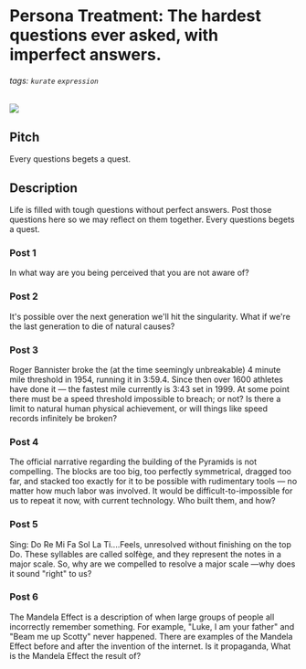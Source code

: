 # Persona Treatment: The hardest questions ever asked, with imperfect answers.
###### tags: `kurate` `expression`

![](https://i.imgur.com/xzecZcj.jpg)

## Pitch
Every questions begets a quest.
 
## Description
Life is filled with tough questions without perfect answers. Post those questions here so we may reflect on them together. Every questions begets a quest.

### Post 1
In what way are you being perceived that you are not aware of?

### Post 2
It's possible over the next generation we'll hit the singularity. What if we're the last generation to die of natural causes?

### Post 3
Roger Bannister broke the (at the time seemingly unbreakable) 4 minute mile threshold in 1954, running it in 3:59.4. Since then over 1600 athletes have done it — the fastest mile currently is 3:43 set in 1999. At some point there must be a speed threshold impossible to breach; or not? Is there a limit to natural human physical achievement, or will things like speed records infinitely be broken?

### Post 4
The official narrative regarding the building of the Pyramids is not compelling. The blocks are too big, too perfectly symmetrical, dragged too far, and stacked too exactly for it to be possible with rudimentary tools — no matter how much labor was involved. It would be difficult-to-impossible for us to repeat it now, with current technology. Who built them, and how?

### Post 5
Sing: Do Re Mi Fa Sol La Ti....Feels, unresolved without finishing on the top Do. These syllables are called solfège, and they represent the notes in a major scale. So, why are we compelled to resolve a major scale —why does it sound "right" to us?

### Post 6
The Mandela Effect is a description of when large groups of people all incorrectly remember something. For example, "Luke, I am your father" and "Beam me up Scotty" never happened. There are examples of the Mandela Effect before and after the invention of the internet. Is it propaganda, What is the Mandela Effect the result of?